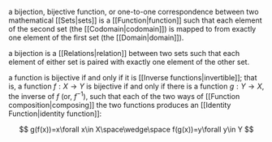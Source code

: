 a bijection, bijective function, or one-to-one correspondence between two mathematical [[Sets|sets]] is a [[Function|function]] such that each element of the second set (the [[Codomain|codomain]]) is mapped to from exactly one element of the first set (the [[Domain|domain]]). 

a bijection is a [[Relations|relation]] between two sets such that each element of either set is paired with exactly one element of the other set.

a function is bijective if and only if it is [[Inverse functions|invertible]]; that is, a function $f : X\rightarrow Y$ is bijective if and only if there is a function $g : Y\rightarrow X$, the inverse of $f$ (or, $f^{-1}$), such that each of the two ways of [[Function composition|composing]] the two functions produces an [[Identity Function|identity function]]:

$$
g(f(x))=x\forall x\in X\space\wedge\space f(g(x))=y\forall y\in Y
$$